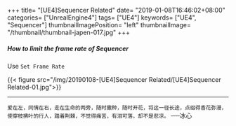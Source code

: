 +++
title= "[UE4]Sequencer Related"
date= "2019-01-08T16:46:02+08:00"
categories= ["UnrealEngine4"]
tags= ["UE4"]
keywords= ["UE4", "Sequencer"]
thumbnailImagePosition= "left"
thumbnailImage= "/thumbnail/thumbnail-japen-017.jpg"
+++

##### How to limit the frame rate of Sequencer

<!--more-->

Use `Set Frame Rate`

{{< figure src="/img/20190108-[UE4]Sequencer Related/[UE4]Sequencer Related-01.jpg">}}

***
`爱在左，同情在右，走在生命的两旁，随时撒种，随时开花，将这一径长途，点缀得香花弥漫，使穿枝拂叶的行人，踏着荆棘，不觉得痛苦，有泪可落，却不是悲凉。` ──冰心